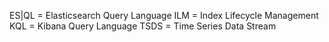 ES|QL = Elasticsearch Query Language
ILM = Index Lifecycle Management
KQL = Kibana Query Language
TSDS = Time Series Data Stream
